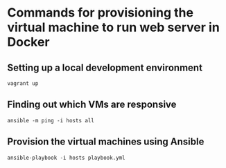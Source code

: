 # Commands for provisioning the virtual machine to run web server in Docker

## Setting up a local development environment

```
vagrant up
```

## Finding out which VMs are responsive

```
ansible -m ping -i hosts all
```


## Provision the virtual machines using Ansible

```
ansible-playbook -i hosts playbook.yml
```
